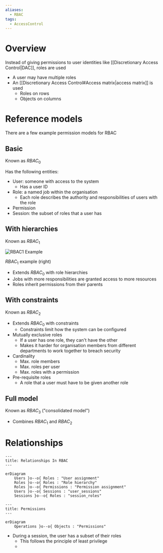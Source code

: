 ```yaml
---
aliases:
  - RBAC
tags:
  - AccessControl
---
```

# Overview
Instead of giving permissions to user identities like [[Discretionary Access Control|DAC]], roles are used

- A user may have multiple roles
- An [[Discretionary Access Control#Access matrix|access matrix]] is used
	- Roles on rows
	- Objects on columns

# Reference models
There are a few example permission models for RBAC

## Basic
Known as $RBAC_0$

Has the following entities:
- User: someone with access to the system
	- Has a user ID
- Role: a named job within the organisation
	- Each role describes the authority and responsibilities of users with the role
- Permission
- Session: the subset of roles that a user has

## With hierarchies
Known as $RBAC_1$

![RBAC1 Example](https://www.researchgate.net/publication/27233513/figure/fig1/AS:650812686598144@1532177244082/Constraints-and-hierarchy-in-RBAC.png)

$RBAC_{1}$ example (right)

- Extends $RBAC_{0}$ with role hierarchies
- Jobs with more responsibilities are granted access to more resources
- Roles inherit permissions from their parents

## With constraints
Known as $RBAC_{2}$

- Extends $RBAC_{0}$ with constraints
	- Constraints limit how the system can be configured
- Mutually exclusive roles
	- If a user has one role, they can't have the other
	- Makes it harder for organisation members from different departments to work together to breach security
- Cardinality
	- Max. role members
	- Max. roles per user
	- Max. roles with a permission
- Pre-requisite roles
	- A role that a user must have to be given another role

## Full model
Known as $RBAC_{3}$ ("consolidated model")

- Combines $RBAC_{1}$ and $RBAC_{2}$

# Relationships

```mermaid
---
title: Relationships In RBAC
---

erDiagram
	Users }o--o{ Roles : "User assignment"
	Roles }o--o{ Roles : "Role hierarchy"
	Roles }o--o{ Permissions : "Permission assignment"
	Users }o--o{ Sessions : "user_sessions"
	Sessions }o--o{ Roles : "session_roles"
```

```mermaid
---
title: Permissions
---

erDiagram
	Operations }o--o{ Objects : "Permissions"
```

- During a session, the user has a subset of their roles
	- This follows the principle of least privilege
	- 